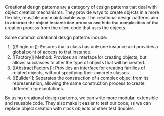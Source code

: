 Creational design patterns are a category of design patterns that deal with object creation mechanisms. They provide ways to create objects in a more flexible, reusable and maintainable way. The creational design patterns aim to abstract the object instantiation process and hide the complexities of the creation process from the client code that uses the objects.

Some common creational design patterns include:

1.  [[Singleton]]: Ensures that a class has only one instance and provides a global point of access to that instance.
2.  [[Factory]] Method: Provides an interface for creating objects, but allows subclasses to alter the type of objects that will be created.
3.  [[Abstract Factory]]: Provides an interface for creating families of related objects, without specifying their concrete classes.
4.  [[Builder]]: Separates the construction of a complex object from its representation, allowing the same construction process to create different representations.

By using creational design patterns, we can write more modular, extensible and reusable code. They also make it easier to test our code, as we can replace object creation with mock objects or other test doubles.
